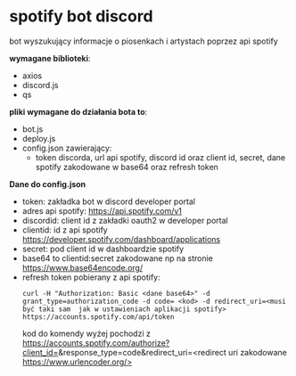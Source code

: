 # spotify bot discord
 bot wyszukujący informacje o piosenkach i artystach poprzez api spotify

**wymagane biblioteki**:
- axios
- discord.js
- qs

**pliki wymagane do działania bota to**:
- bot.js
- deploy.js
- config.json zawierający:
  - token discorda, url api spotify, discord id oraz client id, secret, dane spotify zakodowane w base64 oraz refresh token
 
 
**Dane do config.json**
- token: zakładka bot w discord developer portal
- adres api spotify: https://api.spotify.com/v1
- discordid: client id z zakładki oauth2 w developer portal
- clientid: id z api spotify https://developer.spotify.com/dashboard/applications
- secret: pod client id w dashboardzie spotify
- base64 to clientid:secret zakodowane np na stronie https://www.base64encode.org/
- refresh token pobierany z api spotify:
    ```
    curl -H "Authorization: Basic <dane base64>" -d grant_type=authorization_code -d code= <kod> -d redirect_uri=<musi być taki sam  jak w ustawieniach aplikacji spotify>             https://accounts.spotify.com/api/token
    ```
    kod do komendy wyżej pochodzi z https://accounts.spotify.com/authorize?client_id=<clientid>&response_type=code&redirect_uri=<redirect uri zakodowane             https://www.urlencoder.org/>
    
